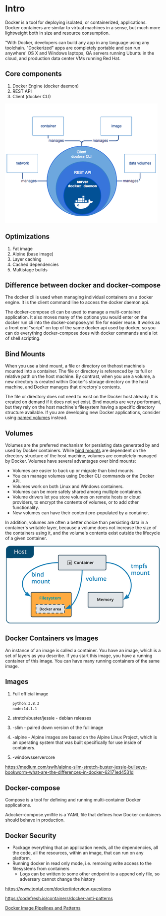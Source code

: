 # Intro

Docker is a tool for deploying isolated, or containerized, applications. Docker containers are similar to virtual machines in a sense, but much more lightweight both in size and resource consumption.

"With Docker, developers can build any app in any language using any toolchain. "Dockerized" apps are completely portable and can run anywhere' OS X and Windows laptops, QA servers running Ubuntu in the cloud, and production data center VMs running Red Hat.

## Core components

1. Docker Engine (docker daemon)
2. REST API
3. Client (docker CLI)

![container manages manages image manages C" ent docker CLI data volumes REST API manages daemn ](../../media/DevOps-Docker-Intro-image1.png)

## Optimizations

1. Fat image
2. Alpine (base image)
3. Layer caching
4. Cached dependencies
5. Multistage builds

## Difference between docker and docker-compose

The docker cli is used when managing individual containers on a docker engine. It is the client command line to access the docker daemon api.

The docker-compose cli can be used to manage a multi-container application. It also moves many of the options you would enter on the docker run cli into the docker-compose.yml file for easier reuse. It works as a front end "script" on top of the same docker api used by docker, so you can do everything docker-compose does with docker commands and a lot of shell scripting.

## Bind Mounts

When you use a bind mount, a file or directory on thehost machineis mounted into a container. The file or directory is referenced by its full or relative path on the host machine. By contrast, when you use a volume, a new directory is created within Docker's storage directory on the host machine, and Docker manages that directory's contents.

The file or directory does not need to exist on the Docker host already. It is created on demand if it does not yet exist. Bind mounts are very performant, but they rely on the host machine's filesystem having a specific directory structure available. If you are developing new Docker applications, consider using [named volumes](https://docs.docker.com/storage/volumes/) instead.

## Volumes

Volumes are the preferred mechanism for persisting data generated by and used by Docker containers. While [bind mounts](https://docs.docker.com/storage/bind-mounts/) are dependent on the directory structure of the host machine, volumes are completely managed by Docker. Volumes have several advantages over bind mounts:

- Volumes are easier to back up or migrate than bind mounts.
- You can manage volumes using Docker CLI commands or the Docker API.
- Volumes work on both Linux and Windows containers.
- Volumes can be more safely shared among multiple containers.
- Volume drivers let you store volumes on remote hosts or cloud providers, to encrypt the contents of volumes, or to add other functionality.
- New volumes can have their content pre-populated by a container.

In addition, volumes are often a better choice than persisting data in a container's writable layer, because a volume does not increase the size of the containers using it, and the volume's contents exist outside the lifecycle of a given container.

![Host @ Container tmpfs mount bind mount Filesystem Docker area volume Memory ](../../media/DevOps-Docker-Intro-image2.png)

## Docker Containers vs Images

An instance of an image is called a container. You have an image, which is a set of layers as you describe. If you start this image, you have a running container of this image. You can have many running containers of the same image.

## Images

1. Full official image

    ```bash
    python:3.8.3
    node:14.1.1
    ```

2. stretch/buster/jessie - debian releases
3. -slim - paired down version of the full image
4. -alpine - Alpine images are based on the Alpine Linux Project, which is an operating system that was built specifically for use inside of containers.
5. -windowsservercore

<https://medium.com/swlh/alpine-slim-stretch-buster-jessie-bullseye-bookworm-what-are-the-differences-in-docker-62171ed4531d>

## Docker-compose

Compose is a tool for defining and running multi-container Docker applications.

Adocker-compose.ymlfile is a YAML file that defines how Docker containers should behave in production.

## Docker Security

- Package everything that an application needs, all the dependencies, all the code, all the resources, within an image, that can run on any platform.
- Running docker in read only mode, i.e. removing write access to the filesystems from containers
  - Logs can be written to some other endpoint to a append only file, so adversary cannot change the history

<https://www.toptal.com/docker/interview-questions>

<https://codefresh.io/containers/docker-anti-patterns>

[Docker Image Pipelines and Patterns](https://www.youtube.com/watch?v=ODXSPVZA4c8)
